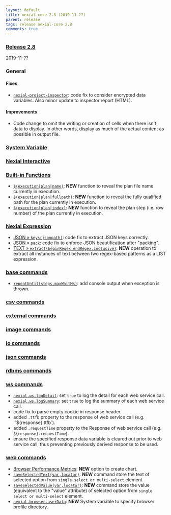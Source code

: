 ```yaml
---
layout: default
title: nexial-core 2.8 (2019-11-??)
parent: release
tags: release nexial-core 2.8
comments: true
---
```


### <a href="https://github.com/nexiality/nexial-core/releases/tag/nexial-core-v2.8_????" class="external-link" target="_nexial_link">Release 2.8</a>
2019-11-??


### General
#### Fixes
- [`nexial-project-inspector`](../userguide/BatchFiles#nexial-project-inspector): code fix to consider encrypted data 
  variables. Also minor update to inspector report (HTML).

#### Improvements
- Code change to omit the writing or creation of cells when there isn't data to display. In other words, display 
as much of the actual content as possible in output file.

### [System Variable](../systemvars)


### [Nexial Interactive](../interactive)


### [Built-in Functions](../functions)
- [`$(execution|plan|name)`](../functions/$(execution)#): **NEW** function to reveal the plan file name currently in 
  execution.
- [`$(execution|plan|fullpath)`](../functions/$(execution)#): **NEW** function to reveal the fully qualified path for 
  the plan currently in execution.
- [`$(execution|plan|index)`](../functions/$(execution)#): **NEW** function to reveal the plan step (i.e. row number) 
  of the plan currently in execution.


### [Nexial Expression](../expressions)
- [JSON &raquo; `keys(jsonpath)`](../expressions/JSONexpression#keysjsonpath): code fix to extract JSON keys correctly. 
- [JSON &raquo; `pack`](../expressions/JSONexpression#pack): code fix to enforce JSON beautification after "packing".
- [TEXT &raquo; `extract(beginRegex,endRegex,inclusive)`](../expressions/TEXTexpression#extractbeginregexendregexinclusive): 
  **NEW** operation to extract all instances of text between two regex-based patterns as a LIST expression.


### [base commands](../commands/base)
- [`repeatUntil(steps,maxWaitMs)`](../commands/base/repeatUntil(steps,maxWaitMs)): add console output when exception 
  is thrown.


### [csv commands](../commands/csv)


### [external commands](../commands/external)


### [image commands](../commands/image)
 

### [io commands](../commands/io)


### [json commands](../commands/json)


### [rdbms commands](../commands/rdbms)


### [ws commands](../commands/ws)
- [`nexial.ws.logDetail`](../systemvars/index#nexial.ws.logDetail): set `true` to log the detail for each web service
  call.
- [`nexial.ws.logSummary`](../systemvars/index#nexial.ws.logSummary): set `true` to log the summary of each web service
  call.
- code fix to parse empty cookie in response header.
- added `.ttfb` property to the response of web service call (e.g. ``${response}.ttfb`).
- added `.requestTime` property to the Response of web service call (e.g. `${response}.requestTime`).
- ensure the specified response data variable is cleared out prior to web service call, thus preventing previously 
  derived response to be used.


### [web commands](../commands/web)
- [Browser Performance Metrics](../commands/web/browsermetrics): **NEW** option to create chart.
- [`saveSelectedText(var,locator)`](../commands/web/saveSelectedText(var,locator)): **NEW** command store the text of 
 selected option from `single select or multi-select` element.
- [`saveSelectedValue(var,locator)`](../commands/web/saveSelectedValue(var,locator)): **NEW** command store the value
 (equivalent to the "value" attribute) of selected option from `single select or multi-select` element.
- [`nexial.browser.userData`](../systemvars/index#nexial.browser.userData): **NEW** System variable to specify browser 
  profile directory.